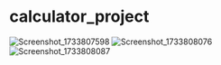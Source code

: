 # calculator_project


![Screenshot_1733807598](https://github.com/user-attachments/assets/3ceaaaad-acf9-499c-9609-a84f30b32f76)
![Screenshot_1733808076](https://github.com/user-attachments/assets/5a41eeb6-a741-4b8c-b637-4d0a5bc9ef02)
![Screenshot_1733808087](https://github.com/user-attachments/assets/fd795244-a4b9-4e2d-a6f1-ed7169225a12)
